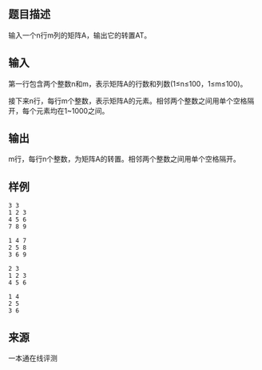 ## 题目描述

输入一个n行m列的矩阵A，输出它的转置AT。

## 输入

第一行包含两个整数n和m，表示矩阵A的行数和列数(1≤n≤100，1≤m≤100)。

接下来n行，每行m个整数，表示矩阵A的元素。相邻两个整数之间用单个空格隔开，每个元素均在1~1000之间。

## 输出

m行，每行n个整数，为矩阵A的转置。相邻两个整数之间用单个空格隔开。

## 样例

```input1
3 3
1 2 3
4 5 6
7 8 9

```

```output1
1 4 7
2 5 8
3 6 9

```

```input2
2 3
1 2 3
4 5 6

```

```output2
1 4
2 5
3 6

```


 ## 来源

 一本通在线评测 